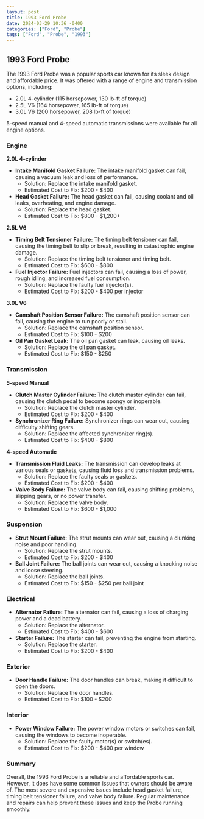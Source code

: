 ```yaml
---
layout: post
title: 1993 Ford Probe
date: 2024-03-29 10:36 -0400
categories: ["Ford", "Probe"]
tags: ["Ford", "Probe", "1993"]
---
```

## 1993 Ford Probe

The 1993 Ford Probe was a popular sports car known for its sleek design and affordable price. It was offered with a range of engine and transmission options, including:

- 2.0L 4-cylinder (115 horsepower, 130 lb-ft of torque)
- 2.5L V6 (164 horsepower, 165 lb-ft of torque)
- 3.0L V6 (200 horsepower, 208 lb-ft of torque)

5-speed manual and 4-speed automatic transmissions were available for all engine options.

### **Engine**

**2.0L 4-cylinder**
- **Intake Manifold Gasket Failure:** The intake manifold gasket can fail, causing a vacuum leak and loss of performance.
   - Solution: Replace the intake manifold gasket.
   - Estimated Cost to Fix: $200 - $400
- **Head Gasket Failure:** The head gasket can fail, causing coolant and oil leaks, overheating, and engine damage.
   - Solution: Replace the head gasket.
   - Estimated Cost to Fix: $800 - $1,200+

**2.5L V6**
- **Timing Belt Tensioner Failure:** The timing belt tensioner can fail, causing the timing belt to slip or break, resulting in catastrophic engine damage.
   - Solution: Replace the timing belt tensioner and timing belt.
   - Estimated Cost to Fix: $600 - $800
- **Fuel Injector Failure:** Fuel injectors can fail, causing a loss of power, rough idling, and increased fuel consumption.
   - Solution: Replace the faulty fuel injector(s).
   - Estimated Cost to Fix: $200 - $400 per injector

**3.0L V6**
- **Camshaft Position Sensor Failure:** The camshaft position sensor can fail, causing the engine to run poorly or stall.
   - Solution: Replace the camshaft position sensor.
   - Estimated Cost to Fix: $100 - $200
- **Oil Pan Gasket Leak:** The oil pan gasket can leak, causing oil leaks.
   - Solution: Replace the oil pan gasket.
   - Estimated Cost to Fix: $150 - $250

### **Transmission**

**5-speed Manual**
- **Clutch Master Cylinder Failure:** The clutch master cylinder can fail, causing the clutch pedal to become spongy or inoperable.
   - Solution: Replace the clutch master cylinder.
   - Estimated Cost to Fix: $200 - $400
- **Synchronizer Ring Failure:** Synchronizer rings can wear out, causing difficulty shifting gears.
   - Solution: Replace the affected synchronizer ring(s).
   - Estimated Cost to Fix: $400 - $800

**4-speed Automatic**
- **Transmission Fluid Leaks:** The transmission can develop leaks at various seals or gaskets, causing fluid loss and transmission problems.
   - Solution: Replace the faulty seals or gaskets.
   - Estimated Cost to Fix: $200 - $400
- **Valve Body Failure:** The valve body can fail, causing shifting problems, slipping gears, or no power transfer.
   - Solution: Replace the valve body.
   - Estimated Cost to Fix: $600 - $1,000

### **Suspension**

- **Strut Mount Failure:** The strut mounts can wear out, causing a clunking noise and poor handling.
   - Solution: Replace the strut mounts.
   - Estimated Cost to Fix: $200 - $400
- **Ball Joint Failure:** The ball joints can wear out, causing a knocking noise and loose steering.
   - Solution: Replace the ball joints.
   - Estimated Cost to Fix: $150 - $250 per ball joint

### **Electrical**

- **Alternator Failure:** The alternator can fail, causing a loss of charging power and a dead battery.
   - Solution: Replace the alternator.
   - Estimated Cost to Fix: $400 - $600
- **Starter Failure:** The starter can fail, preventing the engine from starting.
   - Solution: Replace the starter.
   - Estimated Cost to Fix: $200 - $400

### **Exterior**

- **Door Handle Failure:** The door handles can break, making it difficult to open the doors.
   - Solution: Replace the door handles.
   - Estimated Cost to Fix: $100 - $200

### **Interior**

- **Power Window Failure:** The power window motors or switches can fail, causing the windows to become inoperable.
   - Solution: Replace the faulty motor(s) or switch(es).
   - Estimated Cost to Fix: $200 - $400 per window

### **Summary**

Overall, the 1993 Ford Probe is a reliable and affordable sports car. However, it does have some common issues that owners should be aware of. The most severe and expensive issues include head gasket failure, timing belt tensioner failure, and valve body failure. Regular maintenance and repairs can help prevent these issues and keep the Probe running smoothly.
